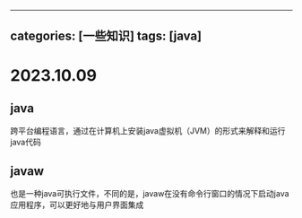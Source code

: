 ---
categories: [一些知识]
tags: [java]
----
# 2023.10.09

## java
跨平台编程语言，通过在计算机上安装java虚拟机（JVM）的形式来解释和运行java代码
## javaw
也是一种java可执行文件，不同的是，javaw在没有命令行窗口的情况下启动java应用程序，可以更好地与用户界面集成